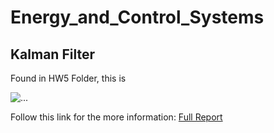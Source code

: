 # Energy_and_Control_Systems


## Kalman Filter

Found in HW5 Folder, this is 

![...](HW5/Kalman.jpg)

Follow this link for the more information: [Full Report](HW5/HW5.pdf)
